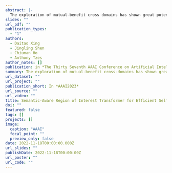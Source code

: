```yaml
---
abstract: |-
  The exploration of mutual-benefit cross domains has shown great potential toward accurate self supervised depth estimation. In this work, we revisit feature fusion between depth and semantic information and propose an efficient local adaptive attention method for geometric aware representation enhancement. Instead of building global connections or deforming attention across the feature space without restraint, we bound the spatial interaction within a learnable region of interest. In particular, we leverage geometric cues from semantic information to learn local adaptive bounding boxes to guide unsupervised feature aggregation. The local areas preclude most irrelevant reference points from attention space, yielding more selective feature learning and faster convergence. We naturally extend the paradigm into a multi-head and hierarchic way to enable the information distillation in different semantic levels and improve the feature discriminative ability for fine-grained depth estimation. Extensive experiments on the KITTI dataset show that our proposed method establishes a new state-of-the-art in self-supervised monocular depth estimation task, demonstrating the effectiveness of our approach over former Transformer variants.
slides: ""
url_pdf: ""
publication_types:
  - "1"
authors:
  - Daitao Xing
  - Jingling Shen
  - Chiuman Ho
  - Anthony Tzes
author_notes: []
publication: in *The Thirty Seventh AAAI Conference on Artificial Intelligence*
summary: The exploration of mutual-benefit cross-domains has shown great potential toward accurate self-supervised depth estimation. In this work, we revisit feature fusion ....
url_dataset: ""
url_project: ""
publication_short: In *AAAI2023*
url_source: ""
url_video: ""
title: Semantic-Aware Region of Interest Transformer for Efficient Self-Supervised Monocular Depth Estimation
doi: ""
featured: false
tags: []
projects: []
image:
  caption: "AAAI"
  focal_point: ""
  preview_only: false
date: 2022-11-18T00:00:00.000Z
url_slides: ""
publishDate: 2022-11-18T00:00:00Z
url_poster: ""
url_code: ""
---
```

